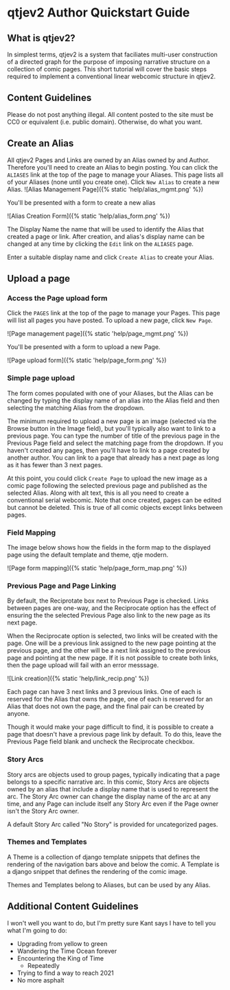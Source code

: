 # qtjev2 Author Quickstart Guide

## What is qtjev2?

In simplest terms, qtjev2 is a system that faciliates multi-user construction of a directed graph for the purpose of imposing narrative structure on a collection of comic pages. This short tutorial will cover the basic steps required to implement a conventional linear webcomic structure in qtjev2.

## Content Guidelines

Please do not post anything illegal. All content posted to the site must be CC0 or equivalent (i.e. public domain). Otherwise, do what you want.

## Create an Alias

All qtjev2 Pages and Links are owned by an Alias owned by and Author. Therefore you'll need to create an Alias to begin posting. You can click the `ALIASES` link at the top of the page to manage your Aliases. This page lists all of your Aliases (none until you create one). Click `New Alias` to create a new Alias.
![Alias Management Page]({% static 'help/alias_mgmt.png' %})

You'll be presented with a form to create a new alias

![Alias Creation Form]({% static 'help/alias_form.png' %})

The Display Name the name that will be used to identify the Alias that created a page or link. After creation, and alias's display name can be changed at any time by clicking the `Edit` link on the `ALIASES` page.

Enter a suitable display name and click `Create Alias` to create your Alias.

## Upload a page

### Access the Page upload form

Click the `PAGES` link at the top of the page to manage your Pages. This page will list all pages you have posted. To upload a new page, click `New Page`.

![Page management page]({% static 'help/page_mgmt.png' %})

You'll be presented with a form to upload a new Page.

![Page upload form]({% static 'help/page_form.png' %})

### Simple page upload

The form comes populated with one of your Aliases, but the Alias can be changed by typing the display name of an alias into the Alias field and then selecting the matching Alias from the dropdown.

The minimum required to upload a new page is an image (selected via the Browse button in the Image field), but you'll typically also want to link to a previous page. You can type the number of title of the previous page in the Previous Page field and select the matching page from the dropdown. If you haven't created any pages, then you'll have to link to a page created by another author. You can link to a page that already has a next page as long as it has fewer than 3 next pages.

At this point, you could click `Create Page` to upload the new image as a comic page following the selected previous page and published as the selected Alias. Along with alt text, this is all you need to create a conventional serial webcomic. Note that once created, pages can be edited but cannot be deleted. This is true of all comic objects except links between pages.

### Field Mapping

The image below shows how the fields in the form map to the displayed page using the default template and theme, qtje modern.

![Page form mapping]({% static 'help/page_form_map.png' %})

### Previous Page and Page Linking

By default, the Reciprotate box next to Previous Page is checked. Links between pages are one-way, and the Reciprocate option has the effect of ensuring the the selected Previous Page also link to the new page as its next page.

When the Reciprocate option is selected, two links will be created with the page. One will be a previous link assigned to the new page pointing at the previous page, and the other will be a next link assigned to the previous page and pointing at the new page. If it is not possible to create both links, then the page upload will fail with an error messsage.

![Link creation]({% static 'help/link_recip.png' %})

Each page can have 3 next links and 3 previous links. One of each is reserved for the Alias that owns the page, one of each is reserved for an Alias that does not own the page, and the final pair can be created by anyone.

Though it would make your page difficult to find, it is possible to create a page that doesn't have a previous page link by default. To do this, leave the Previous Page field blank and uncheck the Reciprocate checkbox.


### Story Arcs

Story arcs are objects used to group pages, typically indicating that a page belongs to a specific narrative arc. In this comic, Story Arcs are objects owned by an alias that include a display name that is used to represent the arc. The Story Arc owner can change the display name of the arc at any time, and any Page can include itself any Story Arc even if the Page owner isn't the Story Arc owner.

A default Story Arc called "No Story" is provided for uncategorized pages.

### Themes and Templates

A Theme is a collection of django template snippets that defines the rendering of the navigation bars above and below the comic. A Template is a django snippet that defines the rendering of the comic image.

Themes and Templates belong to Aliases, but can be used by any Alias.

## Additional Content Guidelines

I won't well you want to do, but I'm pretty sure Kant says I have to tell you what I'm going to do:

* Upgrading from yellow to green
* Wandering the Time Ocean forever
* Encountering the King of Time
  * Repeatedly
* Trying to find a way to reach 2021
* No more asphalt
